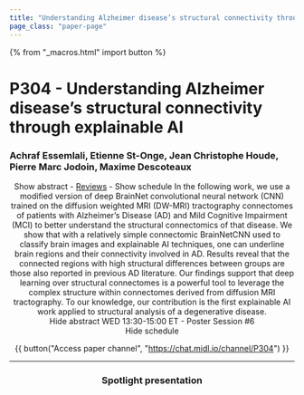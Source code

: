 ```yaml
---
title: "Understanding Alzheimer disease’s structural connectivity through explainable AI"
page_class: "paper-page"
---
```


{% from "_macros.html" import button %}

# P304 - Understanding Alzheimer disease’s structural connectivity through explainable AI


### Achraf Essemlali, Etienne St-Onge, Jean Christophe Houde, Pierre Marc Jodoin, Maxime Descoteaux

<center><a class="toggle_visibility" data-selector=".paper_abstract" data-level="3">Show abstract</a>
        - <a href="https://openreview.net/forum?id=K75ya1BJMK">Reviews</a>
        - <a class="toggle_visibility" data-selector=".paper_qa" data-level="3">Show schedule</a>

<span class="paper_abstract">
        In the following work, we use a modified version of deep BrainNet convolutional neural network (CNN) trained on the diffusion weighted MRI (DW-MRI) tractography connectomes of patients with Alzheimer’s Disease (AD) and Mild Cognitive Impairment (MCI) to better understand the structural connectomics of that disease. We show that with a relatively simple connectomic BrainNetCNN used to classify brain images and explainable AI techniques, one can underline brain regions and their connectivity involved in AD. Results reveal that the connected regions with high structural differences between groups are those also reported in previous AD literature. Our findings support that deep learning over structural connectomes is a powerful tool to leverage the complex structure within connectomes derived from diffusion MRI tractography. To our knowledge, our contribution is the first explainable AI work applied to structural analysis of a degenerative disease.
        <span class="actions">
  <br/>
  <a class="toggle_visibility" data-level="2">Hide abstract</a></span>
</span>

<span class="paper_qa">
        WED 13:30-15:00 ET - Poster Session #6
        <br/>
        <span class="actions"><a class="toggle_visibility" data-level="2">Hide schedule</a></span>
</span>

{{ button("Access paper channel", "https://chat.midl.io/channel/P304") }}

---

### Spotlight presentation
